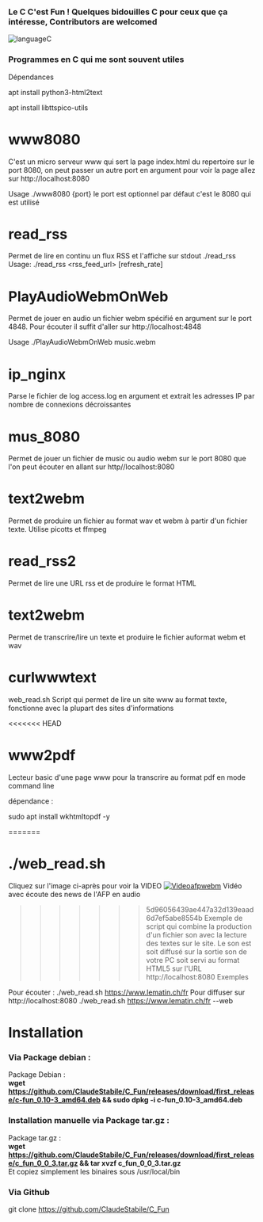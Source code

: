 ### Le C C'est Fun ! Quelques bidouilles C pour ceux que ça intéresse, Contributors are welcomed
![languageC](https://user-images.githubusercontent.com/29485972/213779007-e4c127fd-848a-4119-887e-559a42fd4c01.png)

### Programmes en C qui me sont souvent utiles


Dépendances

apt install python3-html2text

apt install libttspico-utils

# www8080 

C'est un micro serveur www qui sert la page index.html du repertoire sur le port 8080, on peut passer un autre port en argument
pour voir la page allez sur http://localhost:8080

Usage ./www8080 {port} le port est optionnel par défaut c'est le 8080 qui est utilisé

# read_rss 

Permet de lire en continu un flux RSS et l'affiche sur stdout
./read_rss 
Usage: ./read_rss <rss_feed_url> [refresh_rate]


# PlayAudioWebmOnWeb 

Permet de jouer en audio un fichier webm spécifié en argument sur le port 4848.
Pour écouter il suffit d'aller sur http://localhost:4848

Usage ./PlayAudioWebmOnWeb music.webm

# ip_nginx

Parse le fichier de log access.log en argument et extrait les adresses IP par nombre de connexions décroissantes

# mus_8080

Permet de jouer un fichier de music ou audio webm sur le port 8080 que l'on peut écouter en allant sur http//localhost:8080

# text2webm 

Permet de produire un fichier au format wav et webm à partir d'un fichier texte. Utilise picotts et ffmpeg

# read_rss2

Permet de lire une URL rss et de produire le format HTML

# text2webm

Permet de transcrire/lire un texte et produire le fichier auformat webm et wav

# curlwwwtext

web_read.sh Script qui permet de lire un site www au format texte, fonctionne avec la plupart des sites d'informations

<<<<<<< HEAD
# www2pdf 

Lecteur basic d'une page www pour la transcrire au format pdf en mode command line

dépendance :

sudo apt install wkhtmltopdf -y



=======
# ./web_read.sh 
Cliquez sur l'image ci-après pour voir la VIDEO
[![Videoafpwebm](https://user-images.githubusercontent.com/29485972/214061109-85048294-724c-4dfa-8d45-dc46d8ff9c7e.png)](https://user-images.githubusercontent.com/29485972/214055888-320b73c0-baab-47f5-814d-f95ec5892a63.webm)
Vidéo avec écoute des news de l'AFP en audio
>>>>>>> 5d96056439ae447a32d139eaad6d7ef5abe8554b
Exemple de script qui combine la production d'un fichier son avec la lecture des textes sur le site.
Le son est soit diffusé sur la sortie son de votre PC soit servi au format HTML5 sur l'URL http://localhost:8080
Exemples
 
Pour écouter : ./web_read.sh https://www.lematin.ch/fr
Pour diffuser sur http://localhost:8080 ./web_read.sh https://www.lematin.ch/fr --web

# Installation
### Via Package debian :
Package Debian :  
__wget https://github.com/ClaudeStabile/C_Fun/releases/download/first_release/c-fun_0.10-3_amd64.deb && sudo dpkg -i c-fun_0.10-3_amd64.deb__  
### Installation manuelle via Package tar.gz :
Package tar.gz :  
__wget https://github.com/ClaudeStabile/C_Fun/releases/download/first_release/c_fun_0_0_3.tar.gz && tar xvzf c_fun_0_0_3.tar.gz__  
Et copiez simplement les binaires sous /usr/local/bin

### Via Github
git clone https://github.com/ClaudeStabile/C_Fun
